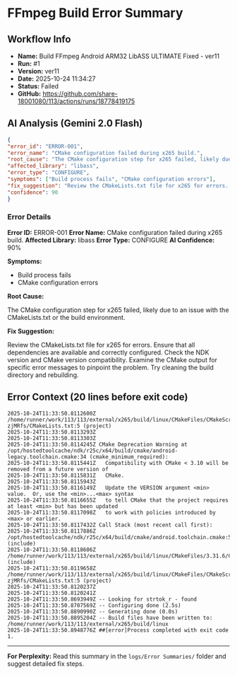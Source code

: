 # FFmpeg Build Error Summary

## Workflow Info

- **Name:** Build FFmpeg Android ARM32 LibASS ULTIMATE Fixed - ver11
- **Run:** #1
- **Version:** ver11
- **Date:** 2025-10-24 11:34:27
- **Status:** Failed
- **GitHub:** https://github.com/share-18001080/113/actions/runs/18778419175

## AI Analysis (Gemini 2.0 Flash)

```json
{
"error_id": "ERROR-001",
"error_name": "CMake configuration failed during x265 build.",
"root_cause": "The CMake configuration step for x265 failed, likely due to an issue with the CMakeLists.txt or the build environment.",
"affected_library": "libass",
"error_type": "CONFIGURE",
"symptoms": ["Build process fails", "CMake configuration errors"],
"fix_suggestion": "Review the CMakeLists.txt file for x265 for errors. Ensure that all dependencies are available and correctly configured. Check the NDK version and CMake version compatibility. Examine the CMake output for specific error messages to pinpoint the problem. Try cleaning the build directory and rebuilding.",
"confidence": 90
}
```

### Error Details

**Error ID:** ERROR-001
**Error Name:** CMake configuration failed during x265 build.
**Affected Library:** libass
**Error Type:** CONFIGURE
**AI Confidence:** 90%

**Symptoms:**

- Build process fails
- CMake configuration errors

**Root Cause:**

The CMake configuration step for x265 failed, likely due to an issue with the CMakeLists.txt or the build environment.

**Fix Suggestion:**

Review the CMakeLists.txt file for x265 for errors. Ensure that all dependencies are available and correctly configured. Check the NDK version and CMake version compatibility. Examine the CMake output for specific error messages to pinpoint the problem. Try cleaning the build directory and rebuilding.

## Error Context (20 lines before exit code)

```
2025-10-24T11:33:50.8112600Z   /home/runner/work/113/113/external/x265/build/linux/CMakeFiles/CMakeScratch/TryCompile-zjMRfs/CMakeLists.txt:5 (project)
2025-10-24T11:33:50.8113293Z 
2025-10-24T11:33:50.8113303Z 
2025-10-24T11:33:50.8114245Z CMake Deprecation Warning at /opt/hostedtoolcache/ndk/r25c/x64/build/cmake/android-legacy.toolchain.cmake:34 (cmake_minimum_required):
2025-10-24T11:33:50.8115441Z   Compatibility with CMake < 3.10 will be removed from a future version of
2025-10-24T11:33:50.8115831Z   CMake.
2025-10-24T11:33:50.8115943Z 
2025-10-24T11:33:50.8116149Z   Update the VERSION argument <min> value.  Or, use the <min>...<max> syntax
2025-10-24T11:33:50.8116655Z   to tell CMake that the project requires at least <min> but has been updated
2025-10-24T11:33:50.8117098Z   to work with policies introduced by <max> or earlier.
2025-10-24T11:33:50.8117432Z Call Stack (most recent call first):
2025-10-24T11:33:50.8117886Z   /opt/hostedtoolcache/ndk/r25c/x64/build/cmake/android.toolchain.cmake:54 (include)
2025-10-24T11:33:50.8118606Z   /home/runner/work/113/113/external/x265/build/linux/CMakeFiles/3.31.6/CMakeSystem.cmake:6 (include)
2025-10-24T11:33:50.8119658Z   /home/runner/work/113/113/external/x265/build/linux/CMakeFiles/CMakeScratch/TryCompile-zjMRfs/CMakeLists.txt:5 (project)
2025-10-24T11:33:50.8120237Z 
2025-10-24T11:33:50.8120241Z 
2025-10-24T11:33:50.8693949Z -- Looking for strtok_r - found
2025-10-24T11:33:50.8707569Z -- Configuring done (2.5s)
2025-10-24T11:33:50.8890990Z -- Generating done (0.0s)
2025-10-24T11:33:50.8895204Z -- Build files have been written to: /home/runner/work/113/113/external/x265/build/linux
2025-10-24T11:33:50.8948776Z ##[error]Process completed with exit code 1.
```


---

**For Perplexity:** Read this summary in the `logs/Error Summaries/` folder and suggest detailed fix steps.

